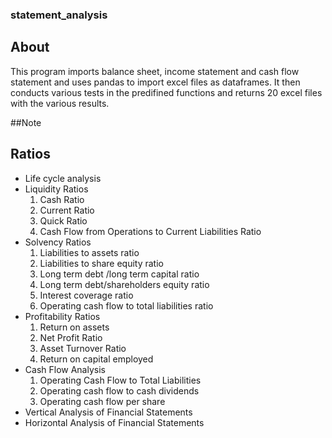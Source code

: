 ### statement_analysis

## About
This program imports balance sheet, income statement and cash flow statement and uses pandas to import excel files as dataframes.
It then conducts various tests in the predifined functions and returns 20 excel files with the various results.

##Note 

## Ratios
+ Life cycle analysis
+ Liquidity Ratios
  1.  Cash Ratio
  2.  Current Ratio
  3.  Quick Ratio
  4.  Cash Flow from Operations to Current Liabilities Ratio
+ Solvency Ratios
  1.  Liabilities to assets ratio
  2.  Liabilities to share equity ratio
  3.  Long term debt /long term capital ratio
  4.  Long term debt/shareholders equity ratio
  5.  Interest coverage ratio 
  6.  Operating cash flow to total liabilities ratio
+ Profitability Ratios
  1.  Return on assets
  2.  Net Profit Ratio
  3.  Asset Turnover Ratio
  4.  Return on capital employed
+ Cash Flow Analysis
  1.  Operating Cash Flow to Total Liabilities
  2.  Operating cash flow to cash dividends
  3.  Operating cash flow per share
+ Vertical Analysis of Financial Statements
+ Horizontal Analysis of Financial Statements
